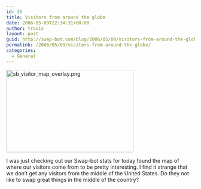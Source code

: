 ```yaml
---
id: 26
title: Visitors from around the globe
date: 2006-05-09T22:34:31+00:00
author: travis
layout: post
guid: http://swap-bot.com/blog/2006/05/09/visitors-from-around-the-globe/
permalink: /2006/05/09/visitors-from-around-the-globe/
categories:
  - General
---
```

<img src="http://swap-bot.com/blog/wp-content/uploads/2006/05/sb_visitor_map_overlay.png" border="0" height="221" width="340" alt="sb_visitor_map_overlay.png" align="" />

I was just checking out our Swap-bot stats for today found the map of where our visitors come from to be pretty interesting. I find it strange that we don&#8217;t get any visitors from the middle of the United States. Do they not like to swap great things in the middle of the country?